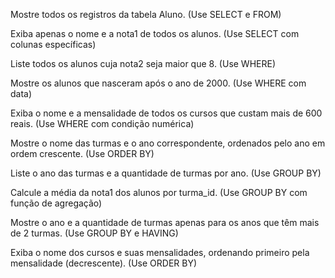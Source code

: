 Mostre todos os registros da tabela Aluno.
(Use SELECT e FROM)

Exiba apenas o nome e a nota1 de todos os alunos.
(Use SELECT com colunas específicas)

Liste todos os alunos cuja nota2 seja maior que 8.
(Use WHERE)

Mostre os alunos que nasceram após o ano de 2000.
(Use WHERE com data)

Exiba o nome e a mensalidade de todos os cursos que custam mais de 600 reais.
(Use WHERE com condição numérica)

Mostre o nome das turmas e o ano correspondente, ordenados pelo ano em ordem crescente.
(Use ORDER BY)

Liste o ano das turmas e a quantidade de turmas por ano.
(Use GROUP BY)

Calcule a média da nota1 dos alunos por turma_id.
(Use GROUP BY com função de agregação)

Mostre o ano e a quantidade de turmas apenas para os anos que têm mais de 2 turmas.
(Use GROUP BY e HAVING)

Exiba o nome dos cursos e suas mensalidades, ordenando primeiro pela mensalidade (decrescente).
(Use ORDER BY)